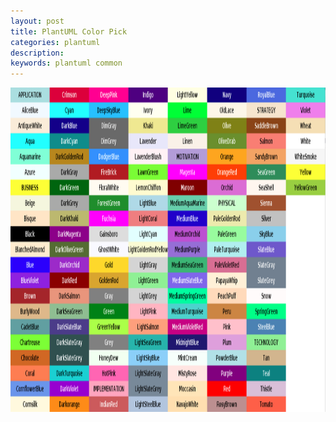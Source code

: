 ```yaml
---
layout: post
title: PlantUML Color Pick
categories: plantuml
description: 
keywords: plantuml common
---
```


<img src="plantuml-colors.png" width="1240" height="519">
